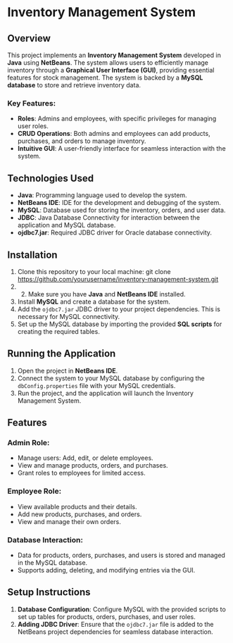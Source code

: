 # Inventory Management System

## Overview

This project implements an **Inventory Management System** developed in **Java** using **NetBeans**. The system allows users to efficiently manage inventory through a **Graphical User Interface (GUI)**, providing essential features for stock management. The system is backed by a **MySQL database** to store and retrieve inventory data.

### Key Features:

- **Roles**: Admins and employees, with specific privileges for managing user roles.
- **CRUD Operations**: Both admins and employees can add products, purchases, and orders to manage inventory.
- **Intuitive GUI**: A user-friendly interface for seamless interaction with the system.
  
## Technologies Used

- **Java**: Programming language used to develop the system.
- **NetBeans IDE**: IDE for the development and debugging of the system.
- **MySQL**: Database used for storing the inventory, orders, and user data.
- **JDBC**: Java Database Connectivity for interaction between the application and MySQL database.
- **ojdbc7.jar**: Required JDBC driver for Oracle database connectivity.

## Installation

1. Clone this repository to your local machine: git clone https://github.com/yourusername/inventory-management-system.git
2. 2. Make sure you have **Java** and **NetBeans IDE** installed.
3. Install **MySQL** and create a database for the system.
4. Add the `ojdbc7.jar` JDBC driver to your project dependencies. This is necessary for MySQL connectivity.
5. Set up the MySQL database by importing the provided **SQL scripts** for creating the required tables.

## Running the Application

1. Open the project in **NetBeans IDE**.
2. Connect the system to your MySQL database by configuring the `dbConfig.properties` file with your MySQL credentials.
3. Run the project, and the application will launch the Inventory Management System.

## Features

### Admin Role:

- Manage users: Add, edit, or delete employees.
- View and manage products, orders, and purchases.
- Grant roles to employees for limited access.

### Employee Role:

- View available products and their details.
- Add new products, purchases, and orders.
- View and manage their own orders.

### Database Interaction:

- Data for products, orders, purchases, and users is stored and managed in the MySQL database.
- Supports adding, deleting, and modifying entries via the GUI.

## Setup Instructions

1. **Database Configuration**: Configure MySQL with the provided scripts to set up tables for products, orders, purchases, and user roles.
2. **Adding JDBC Driver**: Ensure that the `ojdbc7.jar` file is added to the NetBeans project dependencies for seamless database interaction.
